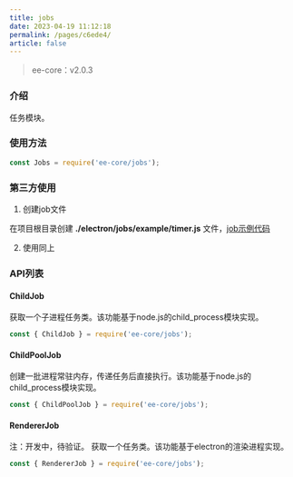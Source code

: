 ```yaml
---
title: jobs
date: 2023-04-19 11:12:18
permalink: /pages/c6ede4/
article: false
---
```


> ee-core：v2.0.3

###  介绍
任务模块。

###  使用方法
```javascript
const Jobs = require('ee-core/jobs');
```

### 第三方使用
1. 创建job文件

在项目根目录创建 **./electron/jobs/example/timer.js** 文件，[job示例代码](https://github.com/dromara/electron-egg/blob/demo/electron/jobs/example/timer.js)

2. 使用同上

###  API列表
####  ChildJob
获取一个子进程任务类。该功能基于node.js的child_process模块实现。
```javascript
const { ChildJob } = require('ee-core/jobs');
```

####  ChildPoolJob
创建一批进程常驻内存，传递任务后直接执行。该功能基于node.js的child_process模块实现。
```javascript
const { ChildPoolJob } = require('ee-core/jobs');
```

####  RendererJob
注：开发中，待验证。
获取一个任务类。该功能基于electron的渲染进程实现。
```javascript
const { RendererJob } = require('ee-core/jobs');
```








